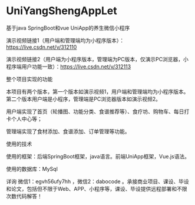 # UniYangShengAppLet
基于java SpringBoot和vue UniApp的养生微信小程序

演示视频链接1（用户端和管理端均为小程序版本）：https://live.csdn.net/v/312110

演示视频链接2（用户端为小程序版本，管理端为PC版本，仅演示PC浏览器，小程序端用户功能一致）：https://live.csdn.net/v/312113

整个项目实现的功能

本项目有两个版本，第一个版本如演示视频1，用户端和管理端均为小程序版本。第二个版本用户端是小程序，管理端是PC浏览器版本如演示视频2。

用户端实现了首页（轮播图、功能分类、食谱推荐等）、食疗坊、购物车、每日打卡个人中心等；

管理端实现了食材添加、食谱添加、订单管理等功能。

使用的技术

使用的框架：后端SpringBoot框架，java语言。前端UniApp框架，Vue.js语法。

使用的数据库：MySql

详询 微信1：egvh56ufy7hh ，微信2：dabocode 。承接商业项目、课设、毕设和论文，包括但不限于Web、APP、小程序等，课设、毕设提供远程部署和不限次数代码解答！
